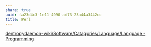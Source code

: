 ```yaml
---
share: true
uuid: fa23d4c3-1e11-4990-ad73-23a44a3442cc
title: Perl
---
```

[dentropydaemon-wiki/Software/Catagories/Language/Language - Programming](/undefined)